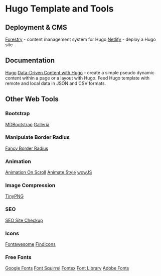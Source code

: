 # Hugo Template and Tools

## Deployment & CMS
[Forestry](https://forestry.io/) - content management system for Hugo
[Netlify](https://www.netlify.com/) - deploy a Hugo site

## Documentation
[Hugo](https://gohugo.io/)
[Data-Driven Content with Hugo](https://cyrillschumacher.com/2014/12/21/data-driven-content-with-gohugo.io/) - create a simple pseudo dynamic content within a page or a layout with Hugo. Feed Hugo template with remote and local data in JSON and CSV formats.


## Other Web Tools

### Bootstrap
[MDBootstrap](https://mdbootstrap.com/)
[Galleria](https://galleriajs.github.io/)

### Manipulate Border Radius
[Fancy Border Radius](https://9elements.github.io/fancy-border-radius/#100.100.0.0--.)

### Animation
[Animation On Scroll](https://michalsnik.github.io/aos/)
[Animate.Style](https://animate.style/)
[wowJS](https://wowjs.uk/)

### Image Compression
[TinyPNG](https://tinypng.com/)

### SEO
[SEO Site Checkup](https://seositecheckup.com/)

### Icons
[Fontawesome](https://fontawesome.com/)
[Findicons](https://findicons.com/)

### Free Fonts
[Google Fonts](https://fonts.google.com/)
[Font Squirrel](https://www.fontsquirrel.com/)
[Fontex](http://www.fontex.org/)
[Font Library](https://fontlibrary.org/)
[Adobe Fonts](https://fonts.adobe.com/)



